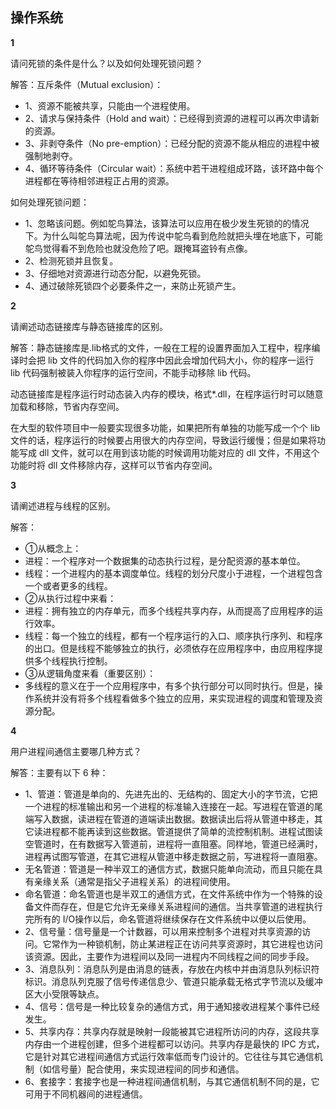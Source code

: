 
## 操作系统

**1**

请问死锁的条件是什么？以及如何处理死锁问题？

解答：互斥条件（Mutual exclusion）：
- 1、资源不能被共享，只能由一个进程使用。
- 2、请求与保持条件（Hold and wait）：已经得到资源的进程可以再次申请新的资源。
- 3、非剥夺条件（No pre-emption）：已经分配的资源不能从相应的进程中被强制地剥夺。
- 4、循环等待条件（Circular wait）：系统中若干进程组成环路，该环路中每个进程都在等待相邻进程正占用的资源。

如何处理死锁问题：
- 1、忽略该问题。例如鸵鸟算法，该算法可以应用在极少发生死锁的的情况下。为什么叫鸵鸟算法呢，因为传说中鸵鸟看到危险就把头埋在地底下，可能鸵鸟觉得看不到危险也就没危险了吧。跟掩耳盗铃有点像。
- 2、检测死锁并且恢复。
- 3、仔细地对资源进行动态分配，以避免死锁。
- 4、通过破除死锁四个必要条件之一，来防止死锁产生。


**2**

请阐述动态链接库与静态链接库的区别。

解答：静态链接库是.lib格式的文件，一般在工程的设置界面加入工程中，程序编译时会把 lib 文件的代码加入你的程序中因此会增加代码大小，你的程序一运行 lib 代码强制被装入你程序的运行空间，不能手动移除 lib 代码。

动态链接库是程序运行时动态装入内存的模块，格式*.dll，在程序运行时可以随意加载和移除，节省内存空间。
  
在大型的软件项目中一般要实现很多功能，如果把所有单独的功能写成一个个 lib 文件的话，程序运行的时候要占用很大的内存空间，导致运行缓慢；但是如果将功能写成 dll 文件，就可以在用到该功能的时候调用功能对应的 dll 文件，不用这个功能时将 dll 文件移除内存，这样可以节省内存空间。
  
**3**

请阐述进程与线程的区别。

解答：

 - ①从概念上：
- 进程：一个程序对一个数据集的动态执行过程，是分配资源的基本单位。
- 线程：一个进程内的基本调度单位。线程的划分尺度小于进程，一个进程包含一个或者更多的线程。
 - ②从执行过程中来看：
- 进程：拥有独立的内存单元，而多个线程共享内存，从而提高了应用程序的运行效率。
- 线程：每一个独立的线程，都有一个程序运行的入口、顺序执行序列、和程序的出口。但是线程不能够独立的执行，必须依存在应用程序中，由应用程序提供多个线程执行控制。
 - ③从逻辑角度来看（重要区别）：
- 多线程的意义在于一个应用程序中，有多个执行部分可以同时执行。但是，操作系统并没有将多个线程看做多个独立的应用，来实现进程的调度和管理及资源分配。


**4**

用户进程间通信主要哪几种方式？

解答：主要有以下 6 种：

 - 1、管道：管道是单向的、先进先出的、无结构的、固定大小的字节流，它把一个进程的标准输出和另一个进程的标准输入连接在一起。写进程在管道的尾端写入数据，读进程在管道的道端读出数据。数据读出后将从管道中移走，其它读进程都不能再读到这些数据。管道提供了简单的流控制机制。进程试图读空管道时，在有数据写入管道前，进程将一直阻塞。同样地，管道已经满时，进程再试图写管道，在其它进程从管道中移走数据之前，写进程将一直阻塞。
- 无名管道：管道是一种半双工的通信方式，数据只能单向流动，而且只能在具有亲缘关系（通常是指父子进程关系）的进程间使用。
- 命名管道：命名管道也是半双工的通信方式，在文件系统中作为一个特殊的设备文件而存在，但是它允许无亲缘关系进程间的通信。当共享管道的进程执行完所有的 I/O操作以后，命名管道将继续保存在文件系统中以便以后使用。
 - 2、信号量：信号量是一个计数器，可以用来控制多个进程对共享资源的访问。它常作为一种锁机制，防止某进程正在访问共享资源时，其它进程也访问该资源。因此，主要作为进程间以及同一进程内不同线程之间的同步手段。
 - 3、消息队列：消息队列是由消息的链表，存放在内核中并由消息队列标识符标识。消息队列克服了信号传递信息少、管道只能承载无格式字节流以及缓冲区大小受限等缺点。
 - 4、信号：信号是一种比较复杂的通信方式，用于通知接收进程某个事件已经发生。
 - 5、共享内存：共享内存就是映射一段能被其它进程所访问的内存，这段共享内存由一个进程创建，但多个进程都可以访问。共享内存是最快的 IPC 方式，它是针对其它进程间通信方式运行效率低而专门设计的。它往往与其它通信机制（如信号量）配合使用，来实现进程间的同步和通信。
 - 6、套接字：套接字也是一种进程间通信机制，与其它通信机制不同的是，它可用于不同机器间的进程通信。
